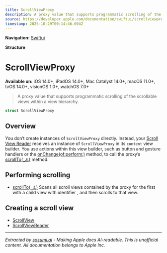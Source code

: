 ```yaml
---
title: ScrollViewProxy
description: A proxy value that supports programmatic scrolling of the scrollable views within a view hierarchy.
source: https://developer.apple.com/documentation/swiftui/scrollviewproxy
timestamp: 2025-10-29T00:14:46.694Z
---
```


**Navigation:** [Swiftui](/documentation/swiftui)

**Structure**

# ScrollViewProxy

**Available on:** iOS 14.0+, iPadOS 14.0+, Mac Catalyst 14.0+, macOS 11.0+, tvOS 14.0+, visionOS 1.0+, watchOS 7.0+

> A proxy value that supports programmatic scrolling of the scrollable views within a view hierarchy.

```swift
struct ScrollViewProxy
```

## Overview

You don’t create instances of `ScrollViewProxy` directly. Instead, your [Scroll View Reader](/documentation/swiftui/scrollviewreader) receives an instance of `ScrollViewProxy` in its `content` view builder. You use actions within this view builder, such as button and gesture handlers or the [onChange(of:perform:)](/documentation/swiftui/view/onchange(of:perform:)) method, to call the proxy’s [scrollTo(_:anchor:)](/documentation/swiftui/scrollviewproxy/scrollto(_:anchor:)) method.

## Performing scrolling

- [scrollTo(_:anchor:)](/documentation/swiftui/scrollviewproxy/scrollto(_:anchor:)) Scans all scroll views contained by the proxy for the first with a child view with identifier , and then scrolls to that view.

## Creating a scroll view

- [ScrollView](/documentation/swiftui/scrollview)
- [ScrollViewReader](/documentation/swiftui/scrollviewreader)

---

*Extracted by [sosumi.ai](https://sosumi.ai) - Making Apple docs AI-readable.*
*This is unofficial content. All documentation belongs to Apple Inc.*
